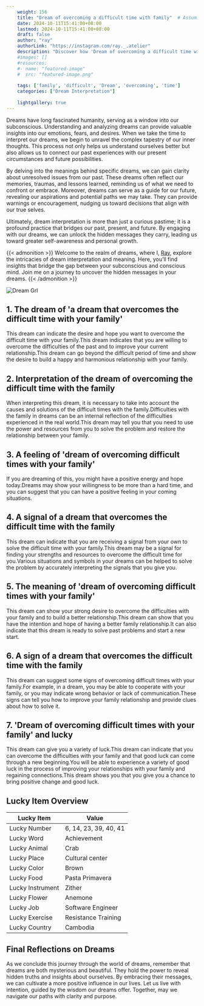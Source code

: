 ```yaml
---
    weight: 156
    title: "Dream of overcoming a difficult time with family"  # Assuming 'title' column exists
    date: 2024-10-11T15:41:00+08:00
    lastmod: 2024-10-11T15:41:00+08:00
    draft: false
    author: "ray"
    authorLink: "https://instagram.com/ray._.atelier"
    description: "Discover how 'Dream of overcoming a difficult time with family' can interpret your future and uncover its significant meanings in your life."
    #images: []
    #resources:
    #- name: "featured-image"
    #  src: "featured-image.png"
    
    tags: ['family', 'difficult', 'Dream', 'overcoming', 'time']
    categories: ["Dream Interpretation"]
    
    lightgallery: true
---
```

    
Dreams have long fascinated humanity, serving as a window into our subconscious. Understanding and analyzing dreams can provide valuable insights into our emotions, fears, and desires. When we take the time to interpret our dreams, we begin to unravel the complex tapestry of our inner thoughts. This process not only helps us understand ourselves better but also allows us to connect our past experiences with our present circumstances and future possibilities.

By delving into the meanings behind specific dreams, we can gain clarity about unresolved issues from our past. These dreams often reflect our memories, traumas, and lessons learned, reminding us of what we need to confront or embrace. Moreover, dreams can serve as a guide for our future, revealing our aspirations and potential paths we may take. They can provide warnings or encouragement, nudging us toward decisions that align with our true selves.

Ultimately, dream interpretation is more than just a curious pastime; it is a profound practice that bridges our past, present, and future. By engaging with our dreams, we can unlock the hidden messages they carry, leading us toward greater self-awareness and personal growth.

{{< admonition >}}
Welcome to the realm of dreams, where I, [Ray](https://instagram.com/ray._.atelier), explore the intricacies of dream interpretation and meaning. Here, you’ll find insights that bridge the gap between your subconscious and conscious mind. Join me on a journey to uncover the hidden messages in your dreams.
{{< /admonition >}}

![Dream Grl](https://cdn.pixabay.com/photo/2017/11/02/03/35/gothic-2910057_1280.jpg "Dream Grl")

## 1. The dream of 'a dream that overcomes the difficult time with your family'
This dream can indicate the desire and hope you want to overcome the difficult time with your family.This dream indicates that you are willing to overcome the difficulties of the past and to improve your current relationship.This dream can go beyond the difficult period of time and show the desire to build a happy and harmonious relationship with your family.

## 2. Interpretation of the dream of overcoming the difficult time with the family
When interpreting this dream, it is necessary to take into account the causes and solutions of the difficult times with the family.Difficulties with the family in dreams can be an internal reflection of the difficulties experienced in the real world.This dream may tell you that you need to use the power and resources from you to solve the problem and restore the relationship between your family.

## 3. A feeling of 'dream of overcoming difficult times with your family'
If you are dreaming of this, you might have a positive energy and hope today.Dreams may show your willingness to be more than a hard time, and you can suggest that you can have a positive feeling in your coming situations.

## 4. A signal of a dream that overcomes the difficult time with the family
This dream can indicate that you are receiving a signal from your own to solve the difficult time with your family.This dream may be a signal for finding your strengths and resources to overcome the difficult time for you.Various situations and symbols in your dreams can be helped to solve the problem by accurately interpreting the signals that you give you.

## 5. The meaning of 'dream of overcoming difficult times with your family'
This dream can show your strong desire to overcome the difficulties with your family and to build a better relationship.This dream can show that you have the intention and hope of having a better family relationship.It can also indicate that this dream is ready to solve past problems and start a new start.

## 6. A sign of a dream that overcomes the difficult time with the family
This dream can suggest some signs of overcoming difficult times with your family.For example, in a dream, you may be able to cooperate with your family, or you may indicate wrong behavior or lack of communication.These signs can tell you how to improve your family relationship and provide clues about how to solve it.

## 7. 'Dream of overcoming difficult times with your family' and lucky
This dream can give you a variety of luck.This dream can indicate that you can overcome the difficulties with your family and that good luck can come through a new beginning.You will be able to experience a variety of good luck in the process of improving your relationships with your family and regaining connections.This dream shows you that you give you a chance to bring positive change and good luck.

## Lucky Item Overview
| Lucky Item          | Value              |
|---------------|--------------------|
| Lucky Number        | 6, 14, 23, 39, 40, 41  |
| Lucky Word          | Achievement |
| Lucky Animal        | Crab |
| Lucky Place         | Cultural center     |
| Lucky Color         | Brown     |
| Lucky Food          | Pasta Primavera      |
| Lucky Instrument    | Zither |
| Lucky Flower        | Anemone    |
| Lucky Job           | Software Engineer       |
| Lucky Exercise      | Resistance Training  |
| Lucky Country       | Cambodia    |


##  Final Reflections on Dreams

As we conclude this journey through the world of dreams, remember that dreams are both mysterious and beautiful. They hold the power to reveal hidden truths and insights about ourselves. By embracing their messages, we can cultivate a more positive influence in our lives. Let us live with intention, guided by the wisdom our dreams offer. Together, may we navigate our paths with clarity and purpose.
